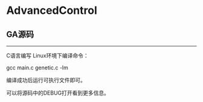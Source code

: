 # AdvancedControl
## GA源码
---
C语言编写 Linux环境下编译命令：

gcc main.c genetic.c -lm

编译成功后运行可执行文件即可。


可以将源码中的DEBUG打开看到更多信息。
